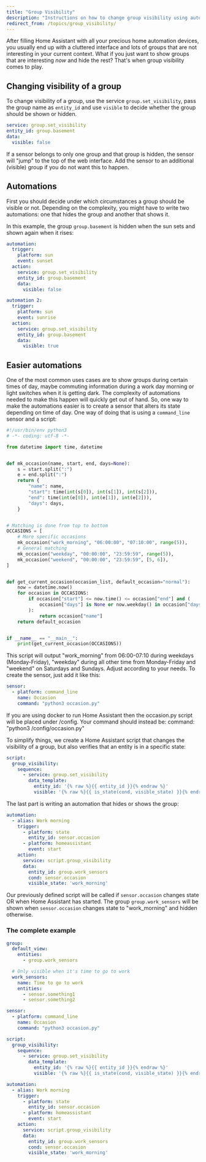 ```yaml
---
title: "Group Visibility"
description: "Instructions on how to change group visibility using automations."
redirect_from: /topics/group_visibility/
---
```


After filling Home Assistant with all your precious home automation devices, you usually end up with a cluttered interface and lots of groups that are not interesting in your current context. What if you just want to show groups that are interesting _now_ and hide the rest? That's when group visibility comes to play.

## Changing visibility of a group

To change visibility of a group, use the service `group.set_visibility`, pass the group name as `entity_id` and use `visible` to decide whether the group should be shown or hidden.

```yaml
service: group.set_visibility
entity_id: group.basement
data:
  visible: false
```

<div class='note'>
If a sensor belongs to only one group and that group is hidden, the sensor will "jump" to the top of the web interface. Add the sensor to an additional (visible) group if you do not want this to happen.
</div>

## Automations

First you should decide under which circumstances a group should be visible or not. Depending on the complexity, you might have to write two automations: one that hides the group and another that shows it.

In this example, the group `group.basement` is hidden when the sun sets and shown again when it rises:

```yaml
automation:
  trigger:
    platform: sun
    event: sunset
  action:
    service: group.set_visibility
    entity_id: group.basement
    data:
      visible: false

automation 2:
  trigger:
    platform: sun
    event: sunrise
  action:
    service: group.set_visibility
    entity_id: group.basement
    data:
      visible: true
```

## Easier automations

One of the most common uses cases are to show groups during certain times of day, maybe commuting information during a work day morning or light switches when it is getting dark. The complexity of automations needed to make this happen will quickly get out of hand. So, one way to make the automations easier is to create a sensor that alters its state depending on time of day. One way of doing that is using a `command_line` sensor and a script:

```python
#!/usr/bin/env python3
# -*- coding: utf-8 -*-

from datetime import time, datetime


def mk_occasion(name, start, end, days=None):
    s = start.split(":")
    e = end.split(":")
    return {
        "name": name,
        "start": time(int(s[0]), int(s[1]), int(s[2])),
        "end": time(int(e[0]), int(e[1]), int(e[2])),
        "days": days,
    }


# Matching is done from top to bottom
OCCASIONS = [
    # More specific occasions
    mk_occasion("work_morning", "06:00:00", "07:10:00", range(5)),
    # General matching
    mk_occasion("weekday", "00:00:00", "23:59:59", range(5)),
    mk_occasion("weekend", "00:00:00", "23:59:59", [5, 6]),
]


def get_current_occasion(occasion_list, default_occasion="normal"):
    now = datetime.now()
    for occasion in OCCASIONS:
        if occasion["start"] <= now.time() <= occasion["end"] and (
            occasion["days"] is None or now.weekday() in occasion["days"]
        ):
            return occasion["name"]
    return default_occasion


if __name__ == "__main__":
    print(get_current_occasion(OCCASIONS))
```

This script will output "work_morning" from 06:00-07:10 during weekdays (Monday-Friday), "weekday" during all other time from Monday-Friday and "weekend" on Saturdays and Sundays. Adjust according to your needs. To create the sensor, just add it like this:

```yaml
sensor:
  - platform: command_line
    name: Occasion
    command: "python3 occasion.py"
```
<div class='note'>
If you are using docker to run Home Assistant then the occasion.py script will be placed under /config. Your command should instead be: command: "python3 /config/occasion.py"
</div>


To simplify things, we create a Home Assistant script that changes the visibility of a group, but also verifies that an entity is in a specific state:

```yaml
script:
  group_visibility:
    sequence:
      - service: group.set_visibility
        data_template:
          entity_id: '{% raw %}{{ entity_id }}{% endraw %}'
          visible: '{% raw %}{{ is_state(cond, visible_state) }}{% endraw %}'
```

The last part is writing an automation that hides or shows the group:

```yaml
automation:
  - alias: Work morning
    trigger:
      - platform: state
        entity_id: sensor.occasion
      - platform: homeassistant
        event: start
    action:
      service: script.group_visibility
      data:
        entity_id: group.work_sensors
        cond: sensor.occasion
        visible_state: 'work_morning'
```

Our previously defined script will be called if `sensor.occasion` changes state OR when Home Assistant has started. The group `group.work_sensors` will be shown when `sensor.occasion` changes state to "work_morning" and hidden otherwise.

### The complete example

```yaml
group:
  default_view:
    entities:
      - group.work_sensors

  # Only visible when it's time to go to work
  work_sensors:
    name: Time to go to work
    entities:
      - sensor.something1
      - sensor.something2

sensor:
  - platform: command_line
    name: Occasion
    command: "python3 occasion.py"

script:
  group_visibility:
    sequence:
      - service: group.set_visibility
        data_template:
          entity_id: '{% raw %}{{ entity_id }}{% endraw %}'
          visible: '{% raw %}{{ is_state(cond, visible_state) }}{% endraw %}'

automation:
  - alias: Work morning
    trigger:
      - platform: state
        entity_id: sensor.occasion
      - platform: homeassistant
        event: start
    action:
      service: script.group_visibility
      data:
        entity_id: group.work_sensors
        cond: sensor.occasion
        visible_state: 'work_morning'
```
